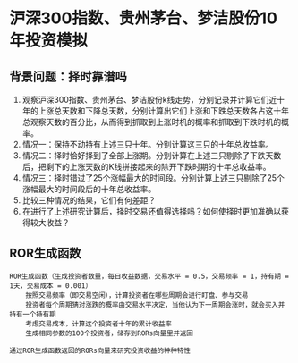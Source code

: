 # 沪深300指数、贵州茅台、梦洁股份10年投资模拟

## 背景问题：择时靠谱吗

1. 观察沪深300指数、贵州茅台、梦洁股份k线走势，分别记录并计算它们近十年的上涨总天数和下降总天数，分别计算出它们上涨和下跌总天数各占这十年总观察天数的百分比，从而得到抓取到上涨时机的概率和抓取到下跌时机的概率。
2. 情况一：保持不动持有上述三只十年。分别计算这三只的十年总收益率。
3. 情况二：择时恰好择到了全部上涨期。分别计算在上述三只剔除了下跌天数后，把剩下的上涨天数的K线拼接起来的除开下跌时期的十年总收益率。
4. 情况三：择时错过了25个涨幅最大的时间段。分别计算上述三只剔除了25个涨幅最大的时间段后的十年总收益率。
5. 比较三种情况的结果，它们有何差距？
6. 在进行了上述研究计算后，择时交易还值得选择吗？如何使择时更加准确以获得较大收益？

## ROR生成函数
```
ROR生成函数（生成投资者数量，每日收益数据，交易水平 = 0.5，交易频率 = 1，持有期 = 1天，交易成本 = 0.001）
    按照交易频率（即交易空闲），计算投资者在哪些周期会进行盯盘、参与交易
    投资者每个周期猜对涨跌的概率由交易水平决定，当他认为下一周期会涨时，就会买入并持有一个持有期
    考虑交易成本，计算这个投资者十年的累计收益率
    生成相同参数的100个投资者，储存到RORs向量里并返回

通过ROR生成函数返回的RORs向量来研究投资收益的种种特性
```
